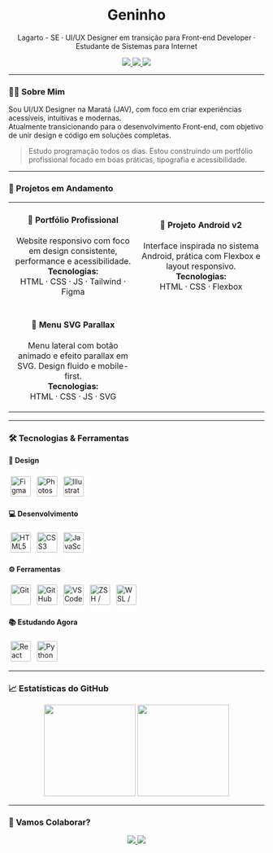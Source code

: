 <h1 align="center">Geninho</h1>

<p align="center">
  Lagarto - SE · UI/UX Designer em transição para Front-end Developer · Estudante de Sistemas para Internet
</p>

<div align="center">
  <a href="https://www.linkedin.com/in/gen1nh/" target="_blank">
    <img src="https://img.shields.io/badge/LinkedIn-0A66C2?style=for-the-badge&logo=linkedin&logoColor=white" />
  </a>
  <a href="https://gen1nh.me" target="_blank">
    <img src="https://img.shields.io/badge/Portfólio-gen1nh.me-FF6F61?style=for-the-badge&logo=vercel&logoColor=white" />
  </a>
  <a href="mailto:geninho@email.com" target="_blank">
    <img src="https://img.shields.io/badge/E-mail-geninho@email.com-EA4335?style=for-the-badge&logo=gmail&logoColor=white" />
  </a>
</div>

---

### 👨‍💻 Sobre Mim

Sou UI/UX Designer na Maratá (JAV), com foco em criar experiências acessíveis, intuitivas e modernas.  
Atualmente transicionando para o desenvolvimento Front-end, com objetivo de unir design e código em soluções completas.

> Estudo programação todos os dias. Estou construindo um portfólio profissional focado em boas práticas, tipografia e acessibilidade.

---

### 🚀 Projetos em Andamento

<div align="center">
  
<table>
  <tr>
    <td width="300">
      <h4 align="center">📁 Portfólio Profissional</h4>
      <p align="center">
        Website responsivo com foco em design consistente, performance e acessibilidade.<br>
        <strong>Tecnologias:</strong><br>
        HTML · CSS · JS · Tailwind · Figma
      </p>
    </td>
    <td width="300">
      <h4 align="center">📱 Projeto Android v2</h4>
      <p align="center">
        Interface inspirada no sistema Android, prática com Flexbox e layout responsivo.<br>
        <strong>Tecnologias:</strong><br>
        HTML · CSS · Flexbox
      </p>
    </td>
  </tr>
  <tr>
    <td width="300">
      <h4 align="center">🧭 Menu SVG Parallax</h4>
      <p align="center">
        Menu lateral com botão animado e efeito parallax em SVG. Design fluido e mobile-first.<br>
        <strong>Tecnologias:</strong><br>
        HTML · CSS · JS · SVG
      </p>
    </td>
    <td width="300">
      <!-- Espaço para mais projetos -->
    </td>
  </tr>
</table>

</div>

---

### 🛠️ Tecnologias & Ferramentas

#### 🎨 Design
<p align="left">
  <img src="https://cdn.jsdelivr.net/gh/devicons/devicon/icons/figma/figma-original.svg" width="40" title="Figma" style="background:white; padding:4px; border-radius:6px;" />
  <img src="https://cdn.jsdelivr.net/gh/devicons/devicon/icons/photoshop/photoshop-plain.svg" width="40" title="Photoshop" style="background:white; padding:4px; border-radius:6px;" />
  <img src="https://cdn.jsdelivr.net/gh/devicons/devicon/icons/illustrator/illustrator-plain.svg" width="40" title="Illustrator" style="background:white; padding:4px; border-radius:6px;" />
</p>

#### 💻 Desenvolvimento
<p align="left">
  <img src="https://cdn.jsdelivr.net/gh/devicons/devicon/icons/html5/html5-original.svg" width="40" title="HTML5" style="background:white; padding:4px; border-radius:6px;" />
  <img src="https://cdn.jsdelivr.net/gh/devicons/devicon/icons/css3/css3-original.svg" width="40" title="CSS3" style="background:white; padding:4px; border-radius:6px;" />
  <img src="https://cdn.jsdelivr.net/gh/devicons/devicon/icons/javascript/javascript-original.svg" width="40" title="JavaScript" style="background:white; padding:4px; border-radius:6px;" />
</p>

#### ⚙️ Ferramentas
<p align="left">
  <img src="https://cdn.jsdelivr.net/gh/devicons/devicon/icons/git/git-original.svg" width="40" title="Git" style="background:white; padding:4px; border-radius:6px;" />
  <img src="https://cdn.jsdelivr.net/gh/devicons/devicon/icons/github/github-original.svg" width="40" title="GitHub" style="background:white; padding:4px; border-radius:6px;" />
  <img src="https://cdn.jsdelivr.net/gh/devicons/devicon/icons/vscode/vscode-original.svg" width="40" title="VS Code" style="background:white; padding:4px; border-radius:6px;" />
  <img src="https://cdn.jsdelivr.net/gh/devicons/devicon/icons/bash/bash-original.svg" width="40" title="ZSH / Bash" style="background:white; padding:4px; border-radius:6px;" />
  <img src="https://cdn.jsdelivr.net/gh/devicons/devicon/icons/linux/linux-original.svg" width="40" title="WSL / Linux" style="background:white; padding:4px; border-radius:6px;" />
</p>

#### 📚 Estudando Agora
<p align="left">
  <img src="https://cdn.jsdelivr.net/gh/devicons/devicon/icons/react/react-original.svg" width="40" title="React" style="background:white; padding:4px; border-radius:6px;" />
  <img src="https://cdn.jsdelivr.net/gh/devicons/devicon/icons/python/python-original.svg" width="40" title="Python" style="background:white; padding:4px; border-radius:6px;" />
</p>

---

### 📈 Estatísticas do GitHub

<div align="center">
  <img height="180em" src="https://github-readme-stats.vercel.app/api?username=gen1nh&show_icons=true&theme=radical" />
  <img height="180em" src="https://github-readme-stats.vercel.app/api/top-langs/?username=gen1nh&layout=compact&theme=radical"/>
</div>

---

### 🤝 Vamos Colaborar?

<div align="center">
  <a href="https://www.linkedin.com/in/gen1nh/" target="_blank">
    <img src="https://img.shields.io/badge/Conectar no LinkedIn-0A66C2?style=for-the-badge&logo=linkedin&logoColor=white" />
  </a>
  <a href="mailto:geninho@email.com" target="_blank">
    <img src="https://img.shields.io/badge/Enviar Email-EA4335?style=for-the-badge&logo=gmail&logoColor=white" />
  </a>
</div>
